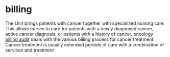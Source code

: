 # billing
The Unit brings patients with cancer together with specialized nursing care. This allows nurses to care for patients with a newly diagnosed cancer, active cancer diagnosis, or patients with a history of cancer. oncology [billing audit](https://hurricanemd.com/impact-of-medical-billing-audits-on-your-practice/) deals with the various billing process for cancer treatment. Cancer treatment is usually extended periods of care with a combination of services and treatment
